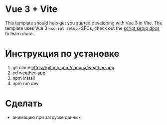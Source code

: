 # Vue 3 + Vite

This template should help get you started developing with Vue 3 in Vite. The template uses Vue 3 `<script setup>` SFCs, check out the [script setup docs](https://v3.vuejs.org/api/sfc-script-setup.html#sfc-script-setup) to learn more.

# Инструкция по установке

1. git clone https://github.com/canoua/weather-app
2. cd weather-app
3. npm install
4. npm run dev

# Сделать

- анимацию при загрузке данных
